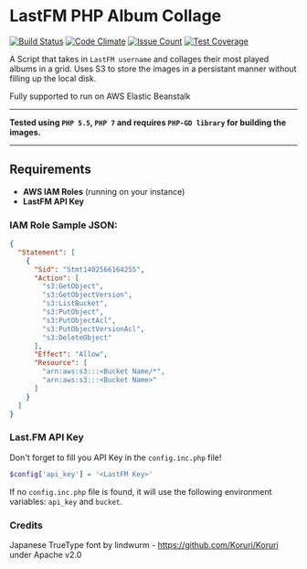 # LastFM PHP Album Collage
[![Build Status](https://travis-ci.org/Irishsmurf/LastFM-PHP-Album-Collage.svg)](https://travis-ci.org/Irishsmurf/LastFM-PHP-Album-Collage)
[![Code Climate](https://codeclimate.com/github/Irishsmurf/LastFM-PHP-Album-Collage/badges/gpa.svg)](https://codeclimate.com/github/Irishsmurf/LastFM-PHP-Album-Collage)
[![Issue Count](https://codeclimate.com/github/Irishsmurf/LastFM-PHP-Album-Collage/badges/issue_count.svg)](https://codeclimate.com/github/Irishsmurf/LastFM-PHP-Album-Collage)
[![Test Coverage](https://codeclimate.com/github/Irishsmurf/LastFM-PHP-Album-Collage/badges/coverage.svg)](https://codeclimate.com/github/Irishsmurf/LastFM-PHP-Album-Collage/coverage)


A Script that takes in `LastFM username` and collages their most played albums in a grid.
Uses S3 to store the images in a persistant manner without filling up the local disk.

Fully supported to run on AWS Elastic Beanstalk

---

**Tested using `PHP 5.5`, `PHP 7` and requires `PHP-GD library` for building the images.**

---

## Requirements

* **AWS IAM Roles** (running on your instance)
* **LastFM API Key**

### IAM Role Sample JSON:

```json
{
  "Statement": [
    {
      "Sid": "Stmt1402566164255",
      "Action": [
        "s3:GetObject",
        "s3:GetObjectVersion",
        "s3:ListBucket",
        "s3:PutObject",
        "s3:PutObjectAcl",
        "s3:PutObjectVersionAcl",
        "s3:DeleteObject"
      ],
      "Effect": "Allow",
      "Resource": [
        "arn:aws:s3:::<Bucket Name/*",
        "arn:aws:s3:::<Bucket Name>"
      ]
    }
  ]
}
```

### Last.FM API Key

Don't forget to fill you API Key in the `config.inc.php` file!

```php
$config['api_key'] = '<LastFM Key>'
```

If no `config.inc.php` file is found, it will use the following environment variables: `api_key` and `bucket`.

### Credits
Japanese TrueType font by lindwurm - https://github.com/Koruri/Koruri under Apache v2.0
